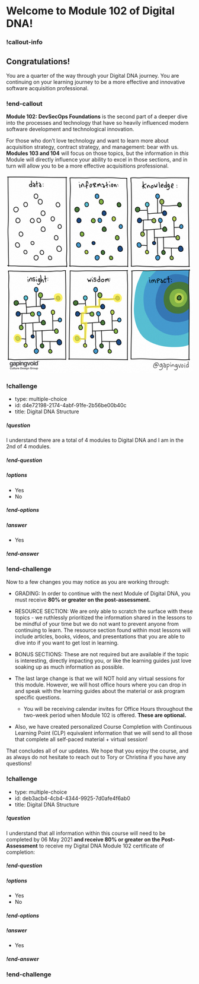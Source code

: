 # Welcome to Module 102 of Digital DNA!

### !callout-info
## Congratulations!
You are a quarter of the way through your Digital DNA journey. You are continuing on your learning journey to be a more effective and innovative software acquisition professional.
### !end-callout


**Module 102: DevSecOps Foundations** is the second part of a deeper dive into the processes and technology that have so heavily influenced modern software development and technological innovation.   

For those who don’t love technology and want to learn more about acquisition strategy, contract strategy, and management: bear with us. **Modules 103 and 104** will focus on those topics, but the information in _this_ Module will directly influence your ability to excel in those sections, and in turn will allow you to be a more effective acquisitions professional.

![DevOps Timeline](../__images/gaping-void.png)

<!-- >>>>>>>>>>>>>>>>>>>>>> BEGIN CHALLENGE >>>>>>>>>>>>>>>>>>>>>> -->
<!-- Replace everything in square brackets [] and remove brackets  -->

### !challenge

* type: multiple-choice
* id: d4e72198-2174-4abf-91fe-2b56be00b40c
* title: Digital DNA Structure
<!-- * points: [1] (optional, the number of points for scoring as a checkpoint) -->
<!-- * topics: [python, pandas] (optional the topics for analyzing points) -->

##### !question

I understand there are a total of 4 modules to Digital DNA and I am in the 2nd of 4 modules.  

##### !end-question

##### !options

* Yes
* No

##### !end-options

##### !answer
* Yes

##### !end-answer

<!-- other optional sections -->
<!-- !hint - !end-hint (markdown, hidden, students click to view) -->
<!-- !rubric - !end-rubric (markdown, instructors can see while scoring a checkpoint) -->
<!-- !explanation - !end-explanation (markdown, students can see after answering correctly) -->

### !end-challenge

<!-- ======================= END CHALLENGE ======================= -->

Now to a few changes you may notice as you are working through:

* GRADING: In order to continue with the next Module of Digital DNA, you must receive **80% or greater on the post-assessment.**

* RESOURCE SECTION: We are only able to scratch the surface with these topics - we ruthlessly prioritized the information shared in the lessons to be mindful of your time but we do not want to prevent anyone from continuing to learn. The resource section found within most lessons will include articles, books, videos, and presentations that you are able to dive into if you want to get lost in learning.   

* BONUS SECTIONS: These are not required but are available if the topic is interesting, directly impacting you, or like the learning guides just love soaking up as much information as possible.  

* The last large change is that we will NOT hold any virtual sessions for this module. However, we will host office hours where you can drop in and speak with the learning guides about the material or ask program specific questions.  
  * You will be receiving calendar invites for Office Hours throughout the two-week period when Module 102 is offered. **These are optional.**  

* Also, we have created personalized Course Completion with Continuous Learning Point (CLP) equivalent information that we will send to all those that complete all self-paced material + virtual session!

 That concludes all of our updates. We hope that you enjoy the course, and as always do not hesitate to reach out to Tory or Christina if you have any questions!

 <!-- >>>>>>>>>>>>>>>>>>>>>> BEGIN CHALLENGE >>>>>>>>>>>>>>>>>>>>>> -->
 <!-- Replace everything in square brackets [] and remove brackets  -->

 ### !challenge

 * type: multiple-choice
 * id: deb3acb4-4cb4-4344-9925-7d0afe4f6ab0
 * title: Digital DNA Structure
 <!-- * points: [1] (optional, the number of points for scoring as a checkpoint) -->
 <!-- * topics: [python, pandas] (optional the topics for analyzing points) -->

 ##### !question

I understand that all information within this course will need to be completed by 06 May 2021 **and receive 80% or greater on the Post-Assessment** to receive my Digital DNA Module 102 certificate of completion:

 ##### !end-question

 ##### !options

 * Yes
 * No

 ##### !end-options

 ##### !answer

 * Yes

 ##### !end-answer

 <!-- other optional sections -->
 <!-- !hint - !end-hint (markdown, hidden, students click to view) -->
 <!-- !rubric - !end-rubric (markdown, instructors can see while scoring a checkpoint) -->
 <!-- !explanation - !end-explanation (markdown, students can see after answering correctly) -->

 ### !end-challenge

